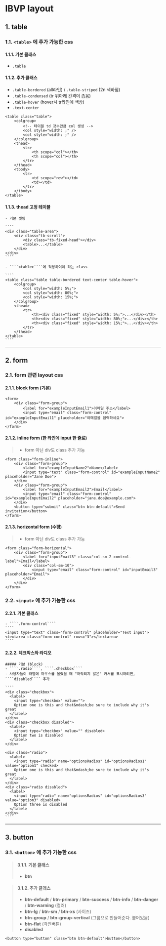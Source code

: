 # IBVP layout

## 1. table
### 1.1. ````<table>```` 에 추가 가능한 css
#### 1.1.1. 기본 클래스
   - ````.table````

#### 1.1.2. 추가 클래스
   - ````.table-bordered```` (all라인) / ````.table-striped```` (2n 색바뀜)
   - ````.table-condensed```` (tr 위아래 간격이 좁음)
   - ````.table-hover```` (hover시 tr라인에 색상)
   - ````.text-center````

````
<table class="table">
    <colgroup>
        <!-- 테이블 td 갯수만큼 col 생성 -->
        <col style="width: ;" />
        <col style="width: ;" />
    </colgroup>
    <thead>
        <tr>
            <th scope="col"></th>
            <th scope="col"></th>
        </tr>
    </thead>
    <tbody>
        <tr>
            <td scope="row"></td>
            <td></td>
        </tr>
    </tbody>
</table>
````

#### 1.1.3. thead 고정 테이블 
    - 기본 셋팅

    ````
    <div class="table-area">
        <div class="tb-scroll">
            <div class="tb-fixed-head"></div>
            <table>...</table>
        </div>
    </div>
    ````

    - ````<table>````에 적용하여야 하는 class 

    ````
    <table class="table table-bordered text-center table-hover">
        <colgroup>
            <col style="width: 5%;">
            <col style="width: 80%;">
            <col style="width: 15%;">
        </colgroup>
        <thead>
            <tr>
                <th><div class="fixed" style="width: 5%;">...</div></th>
                <th><div class="fixed" style="width: 80%;">...</div></th>
                <th><div class="fixed" style="width: 15%;">...</div></th>
            </tr>
        </thead>
    </table>
    ````

****
## 2. form
### 2.1. form 관련 layout css
#### 2.1.1. block form (기본)

````
<form>
    <div class="form-group">
        <label for="exampleInputEmail1">이메일 주소</label>
        <input type="email" class="form-control" id="exampleInputEmail1" placeholder="이메일을 입력하세요">
    </div>
</form>
````

#### 2.1.2. inline form (한 라인에 input 한 줄로)
>   - form 아닌 div도 class 추가 가능

````
<form class="form-inline">
    <div class="form-group">
        <label for="exampleInputName2">Name</label>
        <input type="text" class="form-control" id="exampleInputName2" placeholder="Jane Doe">
    </div>
    <div class="form-group">
        <label for="exampleInputEmail2">Email</label>
        <input type="email" class="form-control" id="exampleInputEmail2" placeholder="jane.doe@example.com">
    </div>
    <button type="submit" class="btn btn-default">Send invitation</button>
</form>
````

#### 2.1.3. horizontal form (수평)
>   - form 아닌 div도 class 추가 가능

````
<form class="form-horizontal">
    <div class="form-group">
        <label for="inputEmail3" class="col-sm-2 control-label">Email</label>
        <div class="col-sm-10">
            <input type="email" class="form-control" id="inputEmail3" placeholder="Email">
        </div>
    </div>
</form>
````

### 2.2. ````<input>```` 에 추가 가능한 css

#### 2.2.1. 기본 클래스
    - ````.form-control````
    ````
    <input type="text" class="form-control" placeholder="Text input">
    <textarea class="form-control" rows="3"></textarea>
    ````

#### 2.2.2. 체크박스와 라디오
    ##### 기본 (block)
    - ````.radio````, ````.checkbox````
    - 사용자들이 라벨에 마우스를 올렸을 때 "허락되지 않은" 커서를 표시하려면, ````disabled```` 추가

    ````
    <div class="checkbox">
      <label>
        <input type="checkbox" value="">
        Option one is this and that&mdash;be sure to include why it's great
      </label>
    </div>
    <div class="checkbox disabled">
      <label>
        <input type="checkbox" value="" disabled>
        Option two is disabled
      </label>
    </div>

    <div class="radio">
      <label>
        <input type="radio" name="optionsRadios" id="optionsRadios1" value="option1" checked>
        Option one is this and that&mdash;be sure to include why it's great
      </label>
    </div>        
    <div class="radio disabled">
      <label>
        <input type="radio" name="optionsRadios" id="optionsRadios3" value="option3" disabled>
        Option three is disabled
      </label>
    </div>
    ````
****
## 3. button
### 3.1. ````<button>```` 에 추가 가능한 css

> #### 3.1.1. 기본 클래스
>   - **btn**

> #### 3.1.2. 추가 클래스
>   - **btn-default** / **btn-primary** / **btn-success** / **btn-info** / **btn-danger** / **btn-warning** (컬러)
>   - **btn-lg** / **btn-sm** / **btn-xs** (사이즈)
>   - **btn-group** / **btn-group-vertical** (그룹으로 만들어준다. 붙어있음)
>   - **btn-flat** (각진버튼)
>   - **disabled**

````
<button type="button" class="btn btn-default">button</button>
````
